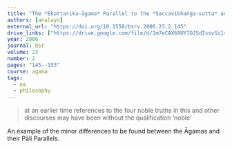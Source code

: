 ```yaml
---
title: "The *Ekottarika-āgama* Parallel to the *Saccavibhaṅga-sutta* and the Four (Noble) Truths"
authors: [analayo]
external_url: "https://doi.org/10.1558/bsrv.2006.23.2.145"
drive_links: ["https://drive.google.com/file/d/1m7eCAX69UY7OJSdIssvSi1socy7UtckH/view?usp=drivesdk"]
year: 2006
journal: bsr
volume: 23
number: 2
pages: "145--153"
course: agama
tags:
  - ea
  - philosophy
---
```


> at an earlier time references to the four noble truths in this and other discourses may have been without the qualification ‘noble’

An example of the minor differences to be found between the Āgamas and their Pāli Parallels.
